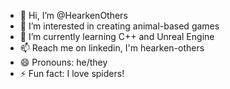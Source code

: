 - 👋 Hi, I’m @HearkenOthers
- 👀 I’m interested in creating animal-based games
- 🌱 I’m currently learning C++ and Unreal Engine
- 📫 Reach me on linkedin, I'm hearken-others
- 😄 Pronouns: he/they
- ⚡ Fun fact: I love spiders!
